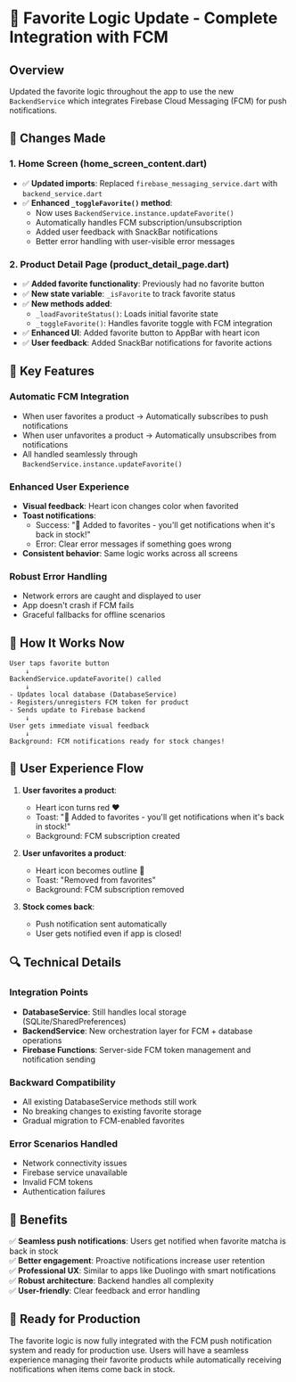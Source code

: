 # 🎯 Favorite Logic Update - Complete Integration with FCM

## Overview
Updated the favorite logic throughout the app to use the new `BackendService` which integrates Firebase Cloud Messaging (FCM) for push notifications.

## 🔧 **Changes Made**

### 1. **Home Screen (home_screen_content.dart)**
- ✅ **Updated imports**: Replaced `firebase_messaging_service.dart` with `backend_service.dart`
- ✅ **Enhanced `_toggleFavorite()` method**:
  - Now uses `BackendService.instance.updateFavorite()` 
  - Automatically handles FCM subscription/unsubscription
  - Added user feedback with SnackBar notifications
  - Better error handling with user-visible error messages

### 2. **Product Detail Page (product_detail_page.dart)**
- ✅ **Added favorite functionality**: Previously had no favorite button
- ✅ **New state variable**: `_isFavorite` to track favorite status
- ✅ **New methods added**:
  - `_loadFavoriteStatus()`: Loads initial favorite state
  - `_toggleFavorite()`: Handles favorite toggle with FCM integration
- ✅ **Enhanced UI**: Added favorite button to AppBar with heart icon
- ✅ **User feedback**: Added SnackBar notifications for favorite actions

## 🎯 **Key Features**

### **Automatic FCM Integration**
- When user favorites a product → Automatically subscribes to push notifications
- When user unfavorites a product → Automatically unsubscribes from notifications
- All handled seamlessly through `BackendService.instance.updateFavorite()`

### **Enhanced User Experience**
- **Visual feedback**: Heart icon changes color when favorited
- **Toast notifications**: 
  - Success: "📱 Added to favorites - you'll get notifications when it's back in stock!"
  - Error: Clear error messages if something goes wrong
- **Consistent behavior**: Same logic works across all screens

### **Robust Error Handling**
- Network errors are caught and displayed to user
- App doesn't crash if FCM fails
- Graceful fallbacks for offline scenarios

## 🔄 **How It Works Now**

```
User taps favorite button
    ↓
BackendService.updateFavorite() called
    ↓
- Updates local database (DatabaseService)
- Registers/unregisters FCM token for product
- Sends update to Firebase backend
    ↓
User gets immediate visual feedback
    ↓
Background: FCM notifications ready for stock changes!
```

## 📱 **User Experience Flow**

1. **User favorites a product**:
   - Heart icon turns red ❤️
   - Toast: "📱 Added to favorites - you'll get notifications when it's back in stock!"
   - Background: FCM subscription created

2. **User unfavorites a product**:
   - Heart icon becomes outline 🤍
   - Toast: "Removed from favorites"
   - Background: FCM subscription removed

3. **Stock comes back**:
   - Push notification sent automatically
   - User gets notified even if app is closed!

## 🔍 **Technical Details**

### **Integration Points**
- **DatabaseService**: Still handles local storage (SQLite/SharedPreferences)
- **BackendService**: New orchestration layer for FCM + database operations
- **Firebase Functions**: Server-side FCM token management and notification sending

### **Backward Compatibility**
- All existing DatabaseService methods still work
- No breaking changes to existing favorite storage
- Gradual migration to FCM-enabled favorites

### **Error Scenarios Handled**
- Network connectivity issues
- Firebase service unavailable
- Invalid FCM tokens
- Authentication failures

## 🎉 **Benefits**

✅ **Seamless push notifications**: Users get notified when favorite matcha is back in stock  
✅ **Better engagement**: Proactive notifications increase user retention  
✅ **Professional UX**: Similar to apps like Duolingo with smart notifications  
✅ **Robust architecture**: Backend handles all complexity  
✅ **User-friendly**: Clear feedback and error handling  

## 🚀 **Ready for Production**

The favorite logic is now fully integrated with the FCM push notification system and ready for production use. Users will have a seamless experience managing their favorite products while automatically receiving notifications when items come back in stock.

